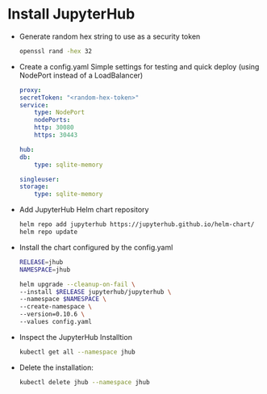 # Install JupyterHub

* Generate random hex string to use as a security token
    ```bash
    openssl rand -hex 32
    ```
* Create a config.yaml
    Simple settings for testing and quick deploy (using NodePort instead of a LoadBalancer)
    ```yaml
    proxy:
    secretToken: "<random-hex-token>"
    service:
        type: NodePort
        nodePorts:
        http: 30080
        https: 30443

    hub:
    db:
        type: sqlite-memory

    singleuser:
    storage:
        type: sqlite-memory
    ```
* Add JupyterHub Helm chart repository
    ```bash
    helm repo add jupyterhub https://jupyterhub.github.io/helm-chart/
    helm repo update
    ```
* Install the chart configured by the config.yaml
    ```bash
    RELEASE=jhub
    NAMESPACE=jhub

    helm upgrade --cleanup-on-fail \
    --install $RELEASE jupyterhub/jupyterhub \
    --namespace $NAMESPACE \
    --create-namespace \
    --version=0.10.6 \
    --values config.yaml
    ```
* Inspect the JupyterHub Installtion
    ```bash
    kubectl get all --namespace jhub
    ```

* Delete the installation:
    ```bash
    kubectl delete jhub --namespace jhub
    ```